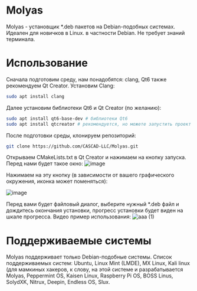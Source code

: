 # Molyas
Molyas - установщик *.deb пакетов на Debian-подобных системах. Идеален для новичков в Linux. в частности Debian. Не требует знаний терминала.

# Использование
Сначала подготовим среду, нам понадобятся: clang, Qt6 также рекомендуем Qt Creator. Установим Clang:

```bash
sudo apt install clang
```
Далее установим библиотеки Qt6 и Qt Creator (по желанию):

```bash
sudo apt install qt6-base-dev # библиотеки Qt6
sudo apt install qtcreator # рекомендуется, но можете запустить проект другим способом
```
После подготовки среды, клонируем репозиторий:
```bash
git clone https://github.com/CASCAD-LLC/Molyas.git
```
Открываем CMakeLists.txt в Qt Creator и нажимаем на кнопку запуска. Перед нами будет такое окно:
![image](https://github.com/user-attachments/assets/3e9246d5-da71-4328-943a-e4279b2cf6ac)

Нажимаем на эту кнопку (в зависимости от вашего графического окружения, иконка может поменяться): 

![image](https://github.com/user-attachments/assets/9578bbc9-cf18-4f99-bd53-8c265ded3665)

Перед вами будет файловый диалог, выберите нужный *.deb файл и дождитесь окончания установки, прогресс установки будет виден на шкале прогресса.
Видео пример использования:
![aaa (1)](https://github.com/user-attachments/assets/d80833cc-a1d9-4f6b-8129-65f66c76dc12)

# Поддерживаемые системы
Molyas поддерживает только Debian-подобные системы.
Список поддерживаемых систем: Ubuntu, Linux Mint (LMDE), MX Linux, Kali linux (для мамкиных хакеров, к слову, на этой системе и разрабатывается Molyas, Peppermint OS, Kaisen Linux, Raspberry Pi OS, BOSS Linus, SolydXK, Nitrux, Deepin, Endless OS, Slux.
